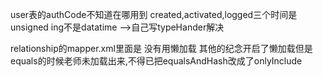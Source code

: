 user表的authCode不知道在哪用到 created,activated,logged三个时间是unsigned ing不是datatime -->自己写typeHander解决

relationship的mapper.xml里面是 没有用懒加载
其他的纪念开启了懒加载但是equals的时候老师未加载出来,不得已把equalsAndHash改成了onlyInclude